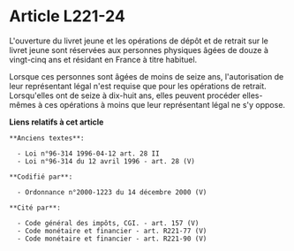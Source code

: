 # Article L221-24

L'ouverture du livret jeune et les opérations de dépôt et de retrait sur le livret jeune sont réservées aux personnes
physiques âgées de douze à vingt-cinq ans et résidant en France à titre habituel.

Lorsque ces personnes sont âgées de moins de seize ans, l'autorisation de leur représentant légal n'est requise que pour les
opérations de retrait. Lorsqu'elles ont de seize à dix-huit ans, elles peuvent procéder elles-mêmes à ces opérations à moins
que leur représentant légal ne s'y oppose.

**Liens relatifs à cet article**

	**Anciens textes**:

	  - Loi n°96-314 1996-04-12 art. 28 II
	  - Loi n°96-314 du 12 avril 1996 - art. 28 (V)

	**Codifié par**:

	  - Ordonnance n°2000-1223 du 14 décembre 2000 (V)

	**Cité par**:

	  - Code général des impôts, CGI. - art. 157 (V)
	  - Code monétaire et financier - art. R221-77 (V)
	  - Code monétaire et financier - art. R221-90 (V)
